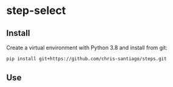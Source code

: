 # step-select

## Install

Create a virtual environment with Python 3.8 and install from git:

```bash
pip install git+https://github.com/chris-santiago/steps.git
```

## Use
